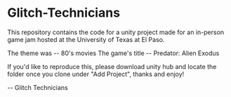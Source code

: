# Glitch-Technicians

This repository contains the code for a unity project made for an in-person game jam hosted at the University of Texas at El Paso. 

The theme was -- 80's movies
The game's title -- Predator: Alien Exodus

If you'd like to reproduce this, please download unity hub and locate the folder once you clone under "Add Project", thanks and enjoy!

-- Glitch Technicians
